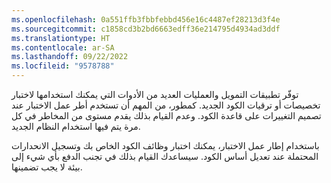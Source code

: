 ```yaml
---
ms.openlocfilehash: 0a551ffb3fbbfebbd456e16c4487ef28213d3f4e
ms.sourcegitcommit: c1858cd3b2bd6663edff36e214795d4934ad3ddf
ms.translationtype: HT
ms.contentlocale: ar-SA
ms.lasthandoff: 09/22/2022
ms.locfileid: "9578788"
---
```


توفّر تطبيقات التمويل والعمليات العديد من الأدوات التي يمكنك استخدامها لاختبار تخصيصات أو ترقيات الكود الجديد. كمطور، من المهم أن تستخدم أطر عمل الاختبار عند تصميم التغييرات على قاعدة الكود. وعدم القيام بذلك يقدم مستوى من المخاطر في كل مرة يتم فيها استخدام النظام الجديد.

باستخدام إطار عمل الاختبار، يمكنك اختبار وظائف الكود الخاص بك وتسجيل الانحدارات المحتملة عند تعديل أساس الكود. سيساعدك القيام بذلك في تجنب الدفع بأي شيء إلى بيئة لا يجب تضمينها. 
